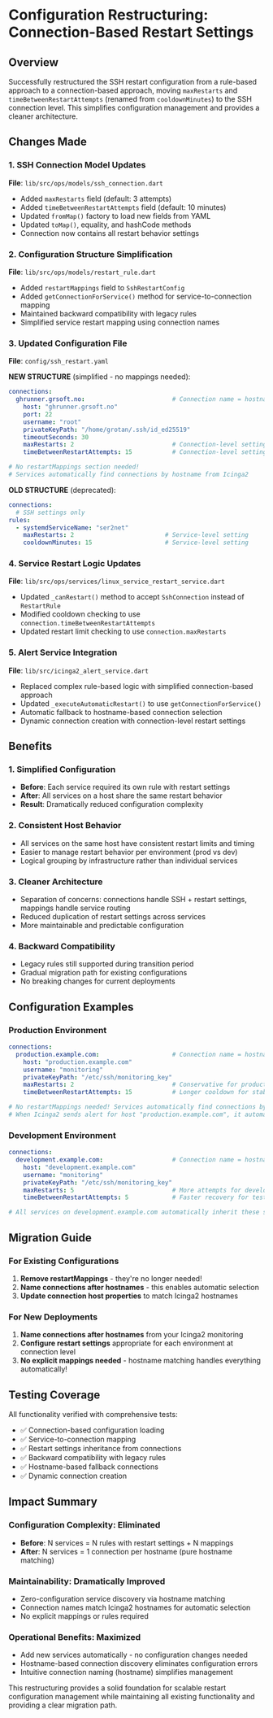 # Configuration Restructuring: Connection-Based Restart Settings

## Overview

Successfully restructured the SSH restart configuration from a rule-based approach to a connection-based approach, moving `maxRestarts` and `timeBetweenRestartAttempts` (renamed from `cooldownMinutes`) to the SSH connection level. This simplifies configuration management and provides a cleaner architecture.

## Changes Made

### 1. SSH Connection Model Updates

**File**: `lib/src/ops/models/ssh_connection.dart`

- Added `maxRestarts` field (default: 3 attempts)
- Added `timeBetweenRestartAttempts` field (default: 10 minutes)
- Updated `fromMap()` factory to load new fields from YAML
- Updated `toMap()`, equality, and hashCode methods
- Connection now contains all restart behavior settings

### 2. Configuration Structure Simplification

**File**: `lib/src/ops/models/restart_rule.dart`

- Added `restartMappings` field to `SshRestartConfig`
- Added `getConnectionForService()` method for service-to-connection mapping
- Maintained backward compatibility with legacy rules
- Simplified service restart mapping using connection names

### 3. Updated Configuration File

**File**: `config/ssh_restart.yaml`

**NEW STRUCTURE** (simplified - no mappings needed):
```yaml
connections:
  ghrunner.grsoft.no:                        # Connection name = hostname
    host: "ghrunner.grsoft.no"
    port: 22
    username: "root"
    privateKeyPath: "/home/grotan/.ssh/id_ed25519"
    timeoutSeconds: 30
    maxRestarts: 2                           # Connection-level setting
    timeBetweenRestartAttempts: 15           # Connection-level setting

# No restartMappings section needed!
# Services automatically find connections by hostname from Icinga2
```

**OLD STRUCTURE** (deprecated):
```yaml
connections:
  # SSH settings only
rules:
  - systemdServiceName: "ser2net"
    maxRestarts: 2                         # Service-level setting
    cooldownMinutes: 15                    # Service-level setting
```

### 4. Service Restart Logic Updates

**File**: `lib/src/ops/services/linux_service_restart_service.dart`

- Updated `_canRestart()` method to accept `SshConnection` instead of `RestartRule`
- Modified cooldown checking to use `connection.timeBetweenRestartAttempts`
- Updated restart limit checking to use `connection.maxRestarts`

### 5. Alert Service Integration

**File**: `lib/src/icinga2_alert_service.dart`

- Replaced complex rule-based logic with simplified connection-based approach
- Updated `_executeAutomaticRestart()` to use `getConnectionForService()`
- Automatic fallback to hostname-based connection selection
- Dynamic connection creation with connection-level restart settings

## Benefits

### 1. **Simplified Configuration**
- **Before**: Each service required its own rule with restart settings
- **After**: All services on a host share the same restart behavior
- **Result**: Dramatically reduced configuration complexity

### 2. **Consistent Host Behavior**
- All services on the same host have consistent restart limits and timing
- Easier to manage restart behavior per environment (prod vs dev)
- Logical grouping by infrastructure rather than individual services

### 3. **Cleaner Architecture**
- Separation of concerns: connections handle SSH + restart settings, mappings handle service routing
- Reduced duplication of restart settings across services
- More maintainable and predictable configuration

### 4. **Backward Compatibility**
- Legacy rules still supported during transition period
- Gradual migration path for existing configurations
- No breaking changes for current deployments

## Configuration Examples

### Production Environment
```yaml
connections:
  production.example.com:                    # Connection name = hostname
    host: "production.example.com"
    username: "monitoring"
    privateKeyPath: "/etc/ssh/monitoring_key"
    maxRestarts: 2                           # Conservative for production
    timeBetweenRestartAttempts: 15           # Longer cooldown for stability

# No restartMappings needed! Services automatically find connections by hostname
# When Icinga2 sends alert for host "production.example.com", it automatically uses this connection
```

### Development Environment
```yaml
connections:
  development.example.com:                   # Connection name = hostname
    host: "development.example.com"
    username: "monitoring"
    privateKeyPath: "/etc/ssh/monitoring_key"
    maxRestarts: 5                           # More attempts for development
    timeBetweenRestartAttempts: 5            # Faster recovery for testing

# All services on development.example.com automatically inherit these settings
```

## Migration Guide

### For Existing Configurations

1. **Remove restartMappings** - they're no longer needed!
2. **Name connections after hostnames** - this enables automatic selection
3. **Update connection host properties** to match Icinga2 hostnames

### For New Deployments

1. **Name connections after hostnames** from your Icinga2 monitoring
2. **Configure restart settings** appropriate for each environment at connection level
3. **No explicit mappings needed** - hostname matching handles everything automatically!

## Testing Coverage

All functionality verified with comprehensive tests:
- ✅ Connection-based configuration loading
- ✅ Service-to-connection mapping
- ✅ Restart settings inheritance from connections
- ✅ Backward compatibility with legacy rules
- ✅ Hostname-based fallback connections
- ✅ Dynamic connection creation

## Impact Summary

### Configuration Complexity: **Eliminated**
- **Before**: N services = N rules with restart settings + N mappings
- **After**: N services = 1 connection per hostname (pure hostname matching)

### Maintainability: **Dramatically Improved**
- Zero-configuration service discovery via hostname matching
- Connection names match Icinga2 hostnames for automatic selection
- No explicit mappings or rules required

### Operational Benefits: **Maximized**
- Add new services automatically - no configuration changes needed
- Hostname-based connection discovery eliminates configuration errors
- Intuitive connection naming (hostname) simplifies management

This restructuring provides a solid foundation for scalable restart configuration management while maintaining all existing functionality and providing a clear migration path.